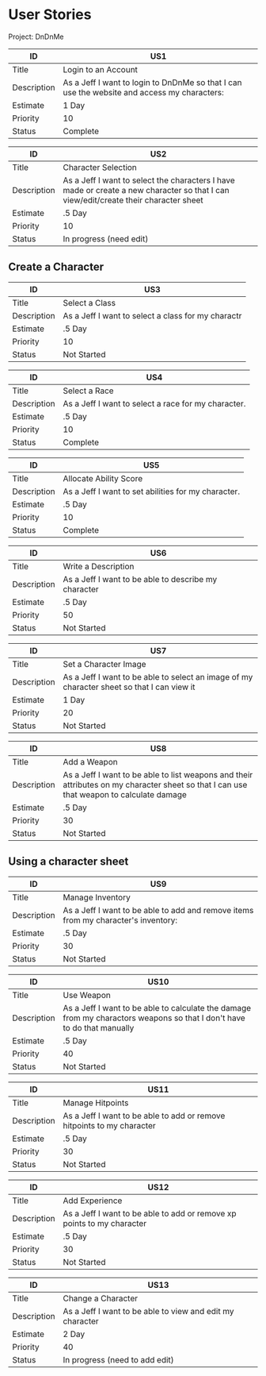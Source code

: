 # User Stories

Project: DnDnMe



| ID          | US1|
| ----------- | ----- |
| Title       | Login to an Account |
| Description | As a Jeff I want to login to DnDnMe so that I can use the website and access my characters: |
| Estimate    | 1 Day |
| Priority    | 10 |
| Status      | Complete |



| ID          | US2 |
| ----------- | ----- |
| Title       | Character Selection |
| Description | As a Jeff I want to select the characters I have made or create a new character so that I can view/edit/create their character sheet|
| Estimate    | .5 Day |
| Priority    | 10 |
| Status      | In progress (need edit) |

## Create a Character

| ID          | US3 |
| ----------- | ----- |
| Title       | Select a Class |
| Description | As a Jeff I want to select a class for my charactr |
| Estimate    | .5 Day |
| Priority    | 10 |
| Status      | Not Started |

| ID          | US4|
| ----------- | ----- |
| Title       | Select a Race |
| Description | As a Jeff I want to select a race for my character. |
| Estimate    | .5 Day |
| Priority    | 10 |
| Status      | Complete |

| ID          | US5|
| ----------- | ----- |
| Title       | Allocate Ability Score |
| Description | As a Jeff I want to set abilities for my character. |
| Estimate    | .5 Day |
| Priority    | 10 |
| Status      | Complete |

| ID          | US6|
| ----------- | ----- |
| Title       | Write a Description |
| Description | As a Jeff I want to be able to describe my character |
| Estimate    | .5 Day |
| Priority    | 50 |
| Status      | Not Started |

| ID          |US7 |
| ----------- | ----- |
| Title       | Set a Character Image |
| Description | As a Jeff I want to be able to select an image of my character sheet so that I can view it |
| Estimate    | 1 Day |
| Priority    | 20 |
| Status      | Not Started |

| ID          |US8 |
| ----------- | ----- |
| Title       | Add a Weapon |
| Description | As a Jeff I want to be able to list weapons and their attributes on my character sheet so that I can use that weapon to calculate damage |
| Estimate    | .5 Day |
| Priority    | 30 |
| Status      | Not Started |

## Using a character sheet

| ID          | US9 |
| ----------- | ----- |
| Title       | Manage Inventory |
| Description | As a Jeff I want to be able to add and remove items from my character's inventory: |
| Estimate    | .5 Day |
| Priority    | 30 |
| Status      | Not Started |

| ID          | US10|
| ----------- | ----- |
| Title       | Use Weapon |
| Description | As a Jeff I want to be able to calculate the damage from my charactors weapons so that I don't have to do that manually |
| Estimate    | .5 Day |
| Priority    | 40 |
| Status      | Not Started |

| ID          | US11 |
| ----------- | ----- |
| Title       | Manage Hitpoints |
| Description | As a Jeff I want to be able to add or remove hitpoints to my character |
| Estimate    | .5 Day |
| Priority    | 30 |
| Status      | Not Started |

| ID          | US12 |
| ----------- | ----- |
| Title       | Add Experience |
| Description | As a Jeff I want to be able to add or remove xp points to my character |
| Estimate    | .5 Day |
| Priority    | 30 |
| Status      | Not Started |

| ID          | US13 |
| ----------- | ----- |
| Title       | Change a Character |
| Description | As a Jeff I want to be able to view and edit my character |
| Estimate    | 2 Day |
| Priority    | 40 |
| Status      | In progress (need to add edit) |
